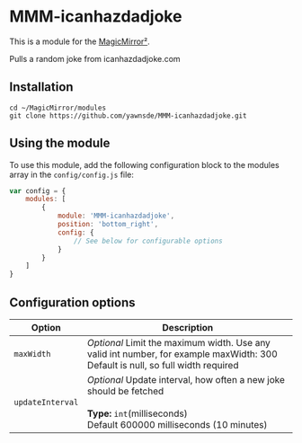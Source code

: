 # MMM-icanhazdadjoke

This is a module for the [MagicMirror²](https://github.com/MichMich/MagicMirror/).

Pulls a random joke from icanhazdadjoke.com

## Installation

```
cd ~/MagicMirror/modules
git clone https://github.com/yawnsde/MMM-icanhazdadjoke.git
```

## Using the module

To use this module, add the following configuration block to the modules array in the `config/config.js` file:
```js
var config = {
    modules: [
        {
            module: 'MMM-icanhazdadjoke',
            position: 'bottom_right',
            config: {
                // See below for configurable options
            }
        }
    ]
}
```

## Configuration options

| Option           | Description
|----------------- |-----------
| `maxWidth`        | *Optional* Limit the maximum width. Use any valid int number, for example maxWidth: 300<br>Default is null, so full width required
| `updateInterval`        | *Optional* Update interval, how often a new joke should be fetched <br><br>**Type:** `int`(milliseconds) <br>Default 600000 milliseconds (10 minutes)
